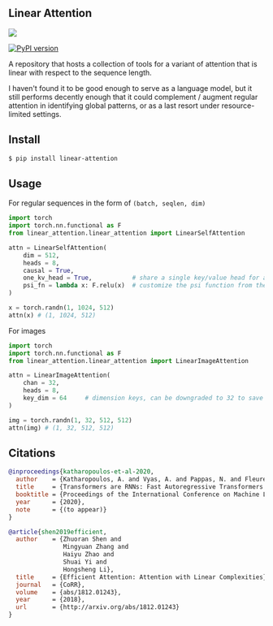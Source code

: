 ## Linear Attention

<img src="./linear-attention.png"/>

[![PyPI version](https://badge.fury.io/py/linear-attention.svg)](https://badge.fury.io/py/linear-attention-transformer)

A repository that hosts a collection of tools for a variant of attention that is linear with respect to the sequence length.

I haven't found it to be good enough to serve as a language model, but it still performs decently enough that it could complement / augment regular attention in identifying global patterns, or as a last resort under resource-limited settings.

## Install

```bash
$ pip install linear-attention
```

## Usage

For regular sequences in the form of `(batch, seqlen, dim)`

```python
import torch
import torch.nn.functional as F
from linear_attention.linear_attention import LinearSelfAttention

attn = LinearSelfAttention(
    dim = 512,
    heads = 8,
    causal = True,
    one_kv_head = True,           # share a single key/value head for all query heads, to save on memory
    psi_fn = lambda x: F.relu(x)  # customize the psi function from the 'Transformer is RNN' paper
)

x = torch.randn(1, 1024, 512)
attn(x) # (1, 1024, 512)
```

For images

```python
import torch
import torch.nn.functional as F
from linear_attention.linear_attention import LinearImageAttention

attn = LinearImageAttention(
    chan = 32,
    heads = 8,
    key_dim = 64     # dimension keys, can be downgraded to 32 to save even more memory
)

img = torch.randn(1, 32, 512, 512)
attn(img) # (1, 32, 512, 512)
```

## Citations

```bibtex
@inproceedings{katharopoulos-et-al-2020,
  author    = {Katharopoulos, A. and Vyas, A. and Pappas, N. and Fleuret, F.},
  title     = {Transformers are RNNs: Fast Autoregressive Transformers with Linear Attention},
  booktitle = {Proceedings of the International Conference on Machine Learning (ICML)},
  year      = {2020},
  note      = {(to appear)}
}
```

```bibtex
@article{shen2019efficient,
  author    = {Zhuoran Shen and
               Mingyuan Zhang and
               Haiyu Zhao and
               Shuai Yi and
               Hongsheng Li},
  title     = {Efficient Attention: Attention with Linear Complexities},
  journal   = {CoRR},
  volume    = {abs/1812.01243},
  year      = {2018},
  url       = {http://arxiv.org/abs/1812.01243}
}
```
